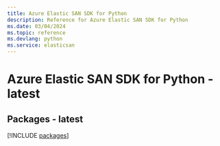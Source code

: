 ```yaml
---
title: Azure Elastic SAN SDK for Python
description: Reference for Azure Elastic SAN SDK for Python
ms.date: 03/04/2024
ms.topic: reference
ms.devlang: python
ms.service: elasticsan
---
```

# Azure Elastic SAN SDK for Python - latest
## Packages - latest
[!INCLUDE [packages](elastic-san-index.md)]